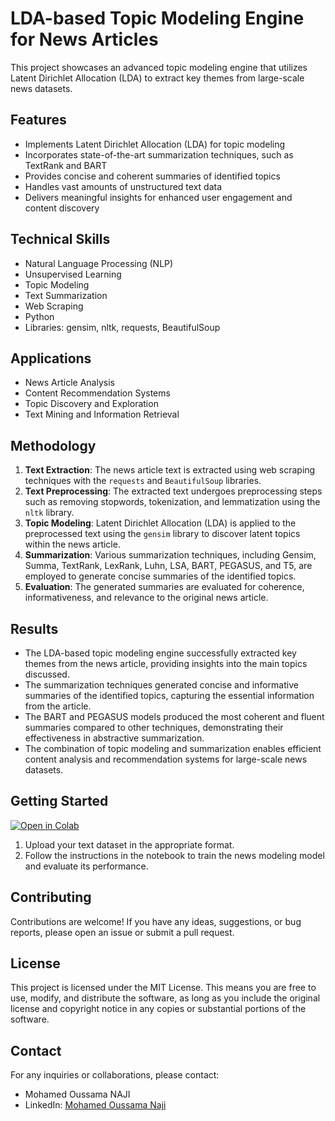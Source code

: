 # LDA-based Topic Modeling Engine for News Articles

This project showcases an advanced topic modeling engine that utilizes Latent Dirichlet Allocation (LDA) to extract key themes from large-scale news datasets.

## Features
- Implements Latent Dirichlet Allocation (LDA) for topic modeling
- Incorporates state-of-the-art summarization techniques, such as TextRank and BART
- Provides concise and coherent summaries of identified topics
- Handles vast amounts of unstructured text data
- Delivers meaningful insights for enhanced user engagement and content discovery

## Technical Skills
- Natural Language Processing (NLP)
- Unsupervised Learning
- Topic Modeling
- Text Summarization
- Web Scraping
- Python
- Libraries: gensim, nltk, requests, BeautifulSoup

## Applications
- News Article Analysis
- Content Recommendation Systems
- Topic Discovery and Exploration
- Text Mining and Information Retrieval

## Methodology
1. **Text Extraction**: The news article text is extracted using web scraping techniques with the `requests` and `BeautifulSoup` libraries.
2. **Text Preprocessing**: The extracted text undergoes preprocessing steps such as removing stopwords, tokenization, and lemmatization using the `nltk` library.
3. **Topic Modeling**: Latent Dirichlet Allocation (LDA) is applied to the preprocessed text using the `gensim` library to discover latent topics within the news article.
4. **Summarization**: Various summarization techniques, including Gensim, Summa, TextRank, LexRank, Luhn, LSA, BART, PEGASUS, and T5, are employed to generate concise summaries of the identified topics.
5. **Evaluation**: The generated summaries are evaluated for coherence, informativeness, and relevance to the original news article.

## Results
- The LDA-based topic modeling engine successfully extracted key themes from the news article, providing insights into the main topics discussed.
- The summarization techniques generated concise and informative summaries of the identified topics, capturing the essential information from the article.
- The BART and PEGASUS models produced the most coherent and fluent summaries compared to other techniques, demonstrating their effectiveness in abstractive summarization.
- The combination of topic modeling and summarization enables efficient content analysis and recommendation systems for large-scale news datasets.

## Getting Started
[![Open in Colab](https://colab.research.google.com/assets/colab-badge.svg)](https://colab.research.google.com/drive/1w1taH8fvVQ7sYTsBpnDuGizrGMOqk-5y?usp=sharing)

1. Upload your text dataset in the appropriate format.
2. Follow the instructions in the notebook to train the news modeling model and evaluate its performance.

## Contributing
Contributions are welcome! If you have any ideas, suggestions, or bug reports, please open an issue or submit a pull request.

## License
This project is licensed under the MIT License. This means you are free to use, modify, and distribute the software, as long as you include the original license and copyright notice in any copies or substantial portions of the software. 

## Contact
For any inquiries or collaborations, please contact:
- Mohamed Oussama NAJI
- LinkedIn: [Mohamed Oussama Naji](https://www.linkedin.com/in/oussamanaji/)
